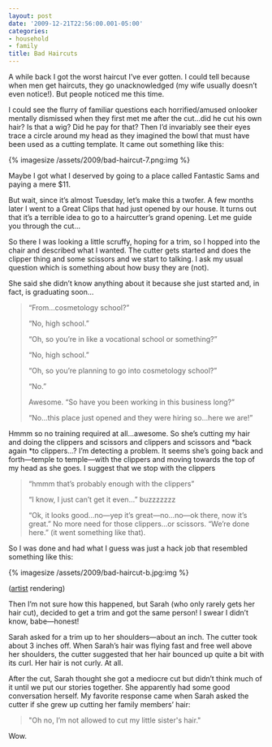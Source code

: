 ```yaml
---
layout: post
date: '2009-12-21T22:56:00.001-05:00'
categories:
- household
- family
title: Bad Haircuts
---
```


A while back I got the worst haircut I’ve ever gotten. I could tell because when men get haircuts, they go unacknowledged (my wife usually doesn’t even notice!). But people noticed me this time.

I could see the flurry of familiar questions each horrified/amused onlooker mentally dismissed when they first met me after the cut...did he cut his own hair? Is that a wig? Did he pay for that? Then I’d invariably see their eyes trace a circle around my head as they imagined the bowl that must have been used as a cutting template. It came out something like this:

{% imagesize /assets/2009/bad-haircut-7.png:img %}

Maybe I got what I deserved by going to a place called Fantastic Sams and paying a mere $11.

But wait, since it’s almost Tuesday, let’s make this a twofer. A few months later I went to a Great Clips that had just opened by our house. It turns out that it’s a terrible idea to go to a haircutter’s grand opening. Let me guide you through the cut...

So there I was looking a little scruffy, hoping for a trim, so I hopped into the chair and described what I wanted. The cutter gets started and does the clipper thing and some scissors and we start to talking. I ask my usual question which is something about how busy they are (not). 

She said she didn’t know anything about it because she just started and, in fact, is graduating soon...

> “From...cosmetology school?”  
> 
> “No, high school.”  
> 
> “Oh, so you’re in like a vocational school or something?”  
> 
> “No, high school.”  
> 
> “Oh, so you’re planning to go into cosmetology school?”  
> 
> “No.”  
> 
> Awesome. “So have you been working in this business long?”  
> 
> “No...this place just opened and they were hiring so...here we are!”

Hmmm so no training required at all...awesome. So she’s cutting my hair and doing the clippers and scissors and clippers and scissors and *back again *to clippers...? I’m detecting a problem. It seems she’s going back and forth—temple to temple—with the clippers and moving towards the top of my head as she goes. I suggest that we stop with the clippers

> “hmmm that’s probably enough with the clippers”   
> 
> “I know, I just can’t get it even...” buzzzzzzz  
> 
> “Ok, it looks good...no—yep it’s great—no...no—ok there, now it’s great.” No more need for those clippers...or scissors. “We’re done here.” (it went something like that).

So I was done and had what I guess was just a hack job that resembled something like this:  

{% imagesize /assets/2009/bad-haircut-b.jpg:img %}

([artist](http://www.flickr.com/photos/fordbuchanan/3263291855/) rendering)

Then I’m not sure how this happened, but Sarah (who only rarely gets her hair cut), decided to get a trim and got the same person! I swear I didn’t know, babe—honest!

Sarah asked for a trim up to her shoulders—about an inch. The cutter took about 3 inches off. When Sarah’s hair was flying fast and free well above her shoulders, the cutter suggested that her hair bounced up quite a bit with its curl. Her hair is not curly. At all.

After the cut, Sarah thought she got a mediocre cut but didn’t think much of it until we put our stories together. She apparently had some good conversation herself. My favorite response came when Sarah asked the cutter if she grew up cutting her family members’ hair:

> "Oh no, I’m not allowed to cut my little sister's hair."

Wow. 
